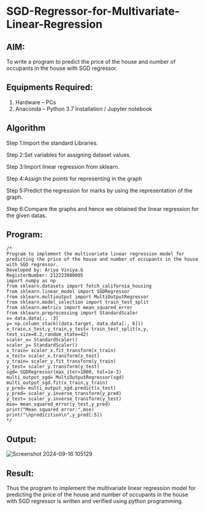 # SGD-Regressor-for-Multivariate-Linear-Regression

## AIM:
To write a program to predict the price of the house and number of occupants in the house with SGD regressor.

## Equipments Required:
1. Hardware – PCs
2. Anaconda – Python 3.7 Installation / Jupyter notebook

## Algorithm
Step 1:Import the standard Libraries.

Step 2:Set variables for assigning dataset values.

Step 3:Import linear regression from sklearn.

Step 4:Assign the points for representing in the graph

Step 5:Predict the regression for marks by using the representation of the graph.

Step 6:Compare the graphs and hence we obtained the linear regression for the given datas.

## Program:
```
/*
Program to implement the multivariate linear regression model for predicting the price of the house and number of occupants in the house with SGD regressor.
Developed by: Ariya Viniya.G
RegisterNumber: 212223080005
import numpy as np
from sklearn.datasets import fetch_california_housing
from sklearn.linear_model import SGDRegressor
from sklearn.multioutput import MultiOutputRegressor
from sklearn.model_selection import train_test_split
from sklearn.metrics import mean_squared_error
from sklearn.preprocessing import StandardScaler
x= data.data[:, :3]
y= np.column_stack((data.target, data.data[:, 6]))
x_train,x_test,y_train,y_test= train_test_split(x,y, test_size=0.2,random_state=42)
scaler_x= StandardScaler()
scaler_y= StandardScaler()
x_train= scaler_x.fit_transform(x_train)
x_test= scaler_x.transform(x_test)
y_train= scaler_y.fit_transform(y_train)
y_test= scaler_y.transform(y_test)
sgd= SGDRegressor(max_iter=1000, tol=1e-3)
multi_output_sgd= MultiOutputRegressor(sgd)
multi_output_sgd.fit(x_train,y_train)
y_pred= multi_output_sgd.predict(x_test)
y_pred= scaler_y.inverse_transform(y_pred)
y_test= scaler_y.inverse_transform(y_test)
mse= mean_squared_error(y_test,y_pred)
print("Mean squared error:",mse)
print("\npredicition\n",y_pred[:5])   
*/
```

## Output:
![Screenshot 2024-09-16 105129](https://github.com/user-attachments/assets/4dd6682a-5a25-4e00-adca-cc8d7ce951f8)

## Result:
Thus the program to implement the multivariate linear regression model for predicting the price of the house and number of occupants in the house with SGD regressor is written and verified using python programming.
